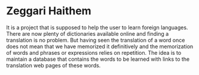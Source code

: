 # Zeggari Haithem
It is a project that is supposed to help the user to learn foreign languages. There are now plenty of dictionaries available online and finding a translation is no problem. But having seen the translation of a word once does not mean that we have memorized it definitively and the memorization of words and phrases or expressions relies on repetition. The idea is to maintain a database that contains the words to be learned with links to the translation web pages of these words.
